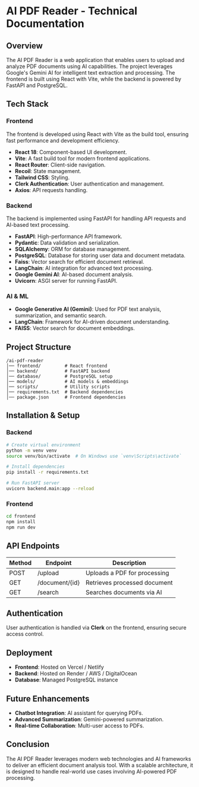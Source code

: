 # AI PDF Reader - Technical Documentation

## Overview
The AI PDF Reader is a web application that enables users to upload and analyze PDF documents using AI capabilities. The project leverages Google's Gemini AI for intelligent text extraction and processing. The frontend is built using React with Vite, while the backend is powered by FastAPI and PostgreSQL.

## Tech Stack

### Frontend
The frontend is developed using React with Vite as the build tool, ensuring fast performance and development efficiency.
- **React 18**: Component-based UI development.
- **Vite**: A fast build tool for modern frontend applications.
- **React Router**: Client-side navigation.
- **Recoil**: State management.
- **Tailwind CSS**: Styling.
- **Clerk Authentication**: User authentication and management.
- **Axios**: API requests handling.

### Backend
The backend is implemented using FastAPI for handling API requests and AI-based text processing.
- **FastAPI**: High-performance API framework.
- **Pydantic**: Data validation and serialization.
- **SQLAlchemy**: ORM for database management.
- **PostgreSQL**: Database for storing user data and document metadata.
- **Faiss**: Vector search for efficient document retrieval.
- **LangChain**: AI integration for advanced text processing.
- **Google Gemini AI**: AI-based document analysis.
- **Uvicorn**: ASGI server for running FastAPI.

### AI & ML
- **Google Generative AI (Gemini)**: Used for PDF text analysis, summarization, and semantic search.
- **LangChain**: Framework for AI-driven document understanding.
- **FAISS**: Vector search for document embeddings.

## Project Structure
```
/ai-pdf-reader
│── frontend/         # React frontend
│── backend/          # FastAPI backend
│── database/         # PostgreSQL setup
│── models/           # AI models & embeddings
│── scripts/          # Utility scripts
│── requirements.txt  # Backend dependencies
│── package.json      # Frontend dependencies
```

## Installation & Setup
### Backend
```sh
# Create virtual environment
python -m venv venv
source venv/bin/activate  # On Windows use `venv\Scripts\activate`

# Install dependencies
pip install -r requirements.txt

# Run FastAPI server
uvicorn backend.main:app --reload
```

### Frontend
```sh
cd frontend
npm install
npm run dev
```

## API Endpoints
| Method | Endpoint | Description |
|--------|-------------|---------------------------|
| POST | /upload | Uploads a PDF for processing |
| GET | /document/{id} | Retrieves processed document |
| GET | /search | Searches documents via AI |

## Authentication
User authentication is handled via **Clerk** on the frontend, ensuring secure access control.

## Deployment
- **Frontend**: Hosted on Vercel / Netlify
- **Backend**: Hosted on Render / AWS / DigitalOcean
- **Database**: Managed PostgreSQL instance

## Future Enhancements
- **Chatbot Integration**: AI assistant for querying PDFs.
- **Advanced Summarization**: Gemini-powered summarization.
- **Real-time Collaboration**: Multi-user access to PDFs.

## Conclusion
The AI PDF Reader leverages modern web technologies and AI frameworks to deliver an efficient document analysis tool. With a scalable architecture, it is designed to handle real-world use cases involving AI-powered PDF processing.

